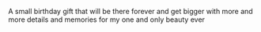 A small birthday gift that will be there forever and get bigger with more and more details and memories for my one and only beauty ever

